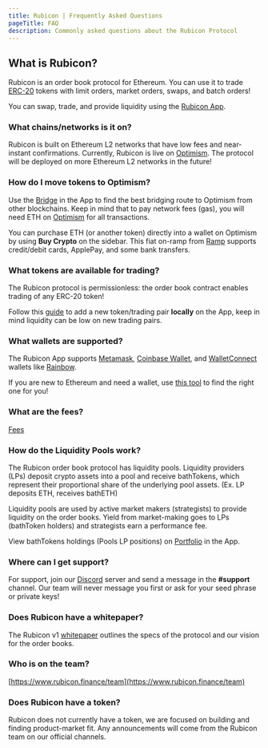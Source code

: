 ```yaml
---
title: Rubicon | Frequently Asked Questions
pageTitle: FAQ
description: Commonly asked questions about the Rubicon Protocol
---
```


## What is Rubicon?

Rubicon is an order book protocol for Ethereum. You can use it to trade [ERC-20](https://ethereum.org/en/developers/docs/standards/tokens/erc-20/) tokens with limit orders, market orders, swaps, and batch orders!

You can swap, trade, and provide liquidity using the [Rubicon App](https://app.rubicon.finance/).

### What chains/networks is it on?

Rubicon is built on Ethereum L2 networks that have low fees and near-instant confirmations. Currently, Rubicon is live on [Optimism](https://www.optimism.io/). The protocol will be deployed on more Ethereum L2 networks in the future!

### How do I move tokens to Optimism?

Use the [Bridge](https://app.rubicon.finance/bridge) in the App to find the best bridging route to Optimism from other blockchains. Keep in mind that to pay network fees (gas), you will need ETH on [Optimism](https://www.optimism.io/) for all transactions.

You can purchase ETH (or another token) directly into a wallet on Optimism by using **Buy Crypto** on the sidebar. This fiat on-ramp from [Ramp](https://ramp.network/) supports credit/debit cards, ApplePay, and some bank transfers.

### What tokens are available for trading?

The Rubicon protocol is permissionless: the order book contract enables trading of any ERC-20 token!

Follow this [guide](/docs/guides/trade/adding-a-trading-pair) to add a new token/trading pair **locally** on the App, keep in mind liquidity can be low on new trading pairs.

### What wallets are supported?

The Rubicon App supports [Metamask](https://metamask.io/), [Coinbase Wallet](https://www.coinbase.com/wallet), and [WalletConnect](https://walletconnect.com/) wallets like [Rainbow](https://rainbow.me/).

If you are new to Ethereum and need a wallet, use [this tool](https://ethereum.org/en/wallets/find-wallet/) to find the right one for you!

### What are the fees?

[Fees](/docs/guides/trade/fees)

### How do the Liquidity Pools work?

The Rubicon order book protocol has liquidity pools. Liquidity providers (LPs) deposit crypto assets into a pool and receive bathTokens, which represent their proportional share of the underlying pool assets. 
(Ex. LP deposits ETH, receives bathETH)

Liquidity pools are used by active market makers (strategists) to provide liquidity on the order books. Yield from market-making goes to LPs (bathToken holders) and strategists earn a performance fee.

View bathTokens holdings (Pools LP positions) on [Portfolio](https://app.rubicon.finance/portfolio) in the App.

### Where can I get support?

For support, join our [Discord](https://discord.com/invite/E7pS24J) server and send a message in the **#support** channel. Our team will never message you first or ask for your seed phrase or private keys!

### Does Rubicon have a whitepaper?

The Rubicon v1 [whitepaper](https://github.com/RubiconDeFi/rubicon-protocol-v1/blob/master/Rubicon%20v1%20Whitepaper.pdf) outlines the specs of the protocol and our vision for the order books.

### Who is on the team?

[https://www.rubicon.finance/team](https://www.rubicon.finance/team)

### Does Rubicon have a token?

Rubicon does not currently have a token, we are focused on building and finding product-market fit. Any announcements will come from the Rubicon team on our official channels.
